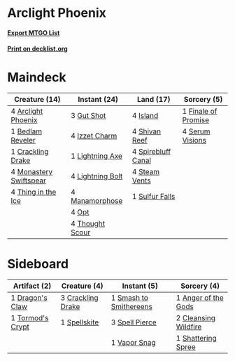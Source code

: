 # Arclight Phoenix

#### [Export MTGO List](../collection/Arclight%20Phoenix/Arclight%20Phoenix.txt)
#### [Print on decklist.org](http://decklist.org/?deckmain=4%09Arclight%20Phoenix%0A1%09Bedlam%20Reveler%0A1%09Crackling%20Drake%0A1%09Finale%20of%20Promise%0A3%09Gut%20Shot%0A4%09Island%0A4%09Izzet%20Charm%0A1%09Lightning%20Axe%0A4%09Lightning%20Bolt%0A4%09Manamorphose%0A4%09Monastery%20Swiftspear%0A4%09Opt%0A4%09Serum%20Visions%0A4%09Shivan%20Reef%0A4%09Spirebluff%20Canal%0A4%09Steam%20Vents%0A1%09Sulfur%20Falls%0A4%09Thing%20in%20the%20Ice%0A4%09Thought%20Scour&deckside=1%09Anger%20of%20the%20Gods%0A2%09Cleansing%20Wildfire%0A3%09Crackling%20Drake%0A1%09Dragon's%20Claw%0A1%09Shattering%20Spree%0A1%09Smash%20to%20Smithereens%0A3%09Spell%20Pierce%0A1%09Spellskite%0A1%09Tormod's%20Crypt%0A1%09Vapor%20Snag)
# Maindeck

|                                          Creature (14)                                          |                                       Instant (24)                                       |                                          Land (17)                                          |                                         Sorcery (5)                                          |
|-------------------------------------------------------------------------------------------------|------------------------------------------------------------------------------------------|---------------------------------------------------------------------------------------------|----------------------------------------------------------------------------------------------|
|4 [Arclight Phoenix](http://gatherer.wizards.com/Pages/Card/Details.aspx?multiverseid=452841)    |3 [Gut Shot](http://gatherer.wizards.com/Pages/Card/Details.aspx?multiverseid=397673)     |4 [Island](http://gatherer.wizards.com/Pages/Card/Details.aspx?multiverseid=439857)          |1 [Finale of Promise](http://gatherer.wizards.com/Pages/Card/Details.aspx?multiverseid=461054)|
|1 [Bedlam Reveler](http://gatherer.wizards.com/Pages/Card/Details.aspx?multiverseid=414415)      |4 [Izzet Charm](http://gatherer.wizards.com/Pages/Card/Details.aspx?multiverseid=338413)  |4 [Shivan Reef](http://gatherer.wizards.com/Pages/Card/Details.aspx?multiverseid=129731)     |4 [Serum Visions](http://gatherer.wizards.com/Pages/Card/Details.aspx?multiverseid=50145)     |
|1 [Crackling Drake](http://gatherer.wizards.com/Pages/Card/Details.aspx?multiverseid=452913)     |1 [Lightning Axe](http://gatherer.wizards.com/Pages/Card/Details.aspx?multiverseid=409925)|4 [Spirebluff Canal](http://gatherer.wizards.com/Pages/Card/Details.aspx?multiverseid=417822)|                                                                                              |
|4 [Monastery Swiftspear](http://gatherer.wizards.com/Pages/Card/Details.aspx?multiverseid=438706)|4 [Lightning Bolt](http://gatherer.wizards.com/Pages/Card/Details.aspx?multiverseid=806)  |4 [Steam Vents](http://gatherer.wizards.com/Pages/Card/Details.aspx?multiverseid=405109)     |                                                                                              |
|4 [Thing in the Ice](http://gatherer.wizards.com/Pages/Card/Details.aspx?multiverseid=409836)    |4 [Manamorphose](http://gatherer.wizards.com/Pages/Card/Details.aspx?multiverseid=370568) |1 [Sulfur Falls](http://gatherer.wizards.com/Pages/Card/Details.aspx?multiverseid=443135)    |                                                                                              |
|                                                                                                 |4 [Opt](http://gatherer.wizards.com/Pages/Card/Details.aspx?multiverseid=442948)          |                                                                                             |                                                                                              |
|                                                                                                 |4 [Thought Scour](http://gatherer.wizards.com/Pages/Card/Details.aspx?multiverseid=380203)|                                                                                             |                                                                                              |


# Sideboard

|                                       Artifact (2)                                        |                                        Creature (4)                                        |                                           Instant (5)                                           |                                          Sorcery (4)                                          |
|-------------------------------------------------------------------------------------------|--------------------------------------------------------------------------------------------|-------------------------------------------------------------------------------------------------|-----------------------------------------------------------------------------------------------|
|1 [Dragon's Claw](http://gatherer.wizards.com/Pages/Card/Details.aspx?multiverseid=129527) |3 [Crackling Drake](http://gatherer.wizards.com/Pages/Card/Details.aspx?multiverseid=452913)|1 [Smash to Smithereens](http://gatherer.wizards.com/Pages/Card/Details.aspx?multiverseid=397795)|1 [Anger of the Gods](http://gatherer.wizards.com/Pages/Card/Details.aspx?multiverseid=438682) |
|1 [Tormod's Crypt](http://gatherer.wizards.com/Pages/Card/Details.aspx?multiverseid=389723)|1 [Spellskite](http://gatherer.wizards.com/Pages/Card/Details.aspx?multiverseid=397743)     |3 [Spell Pierce](http://gatherer.wizards.com/Pages/Card/Details.aspx?multiverseid=425876)        |2 [Cleansing Wildfire](http://gatherer.wizards.com/Pages/Card/Details.aspx?multiverseid=491777)|
|                                                                                           |                                                                                            |1 [Vapor Snag](http://gatherer.wizards.com/Pages/Card/Details.aspx?multiverseid=249373)          |1 [Shattering Spree](http://gatherer.wizards.com/Pages/Card/Details.aspx?multiverseid=456224)  |

